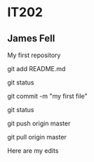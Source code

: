 # IT202
## James Fell

My first repository

git add README.md

git status

git commit -m "my first file"

git status

git push origin master

git pull origin master

Here are my edits
